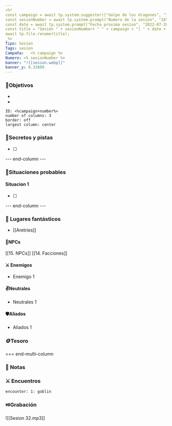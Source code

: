 ```yaml
---
<%*
const campaign = await tp.system.suggester(["Golpe de los dragones", "Islas Shamal"], ["Golpe de los dragones ", "Chumipower"]);
const sesionNumber = await tp.system.prompt("Numero de la sesión", "18", "");
const date = await tp.system.prompt("Fecha proxima sesion", "2022-07-20", "");
const title = "Sesión " + sesionNumber+ " " + campaign + "( " + date + ")";
await tp.file.rename(title);
_%>
Tipo: Sesion
Tags: sesion
Campaña:   <% campaign %>
Numero: <% sesionNumber %>
banner: "![[sesion.webp]]"
banner_y: 0.33809
---
```


###  🎯Objetivos
- 
- 
 

```start-multi-column  
ID: <%campaign+number%>
number of columns: 3  
border: off
largest column: center
```

### 🔐Secretos y pistas
- [ ] 

--- end-column ---

### 🎥Situaciones probables
#### Situacion 1
- [ ] 

--- end-column ---
### 🗾 Lugares fantásticos

- [[Aretries]]

#### 👤NPCs
[[15. NPCs]] [[14. Facciones]]
#### ⚔️ Enemigos
- Enemigo 1

#### ✌️Neutrales
- Neutrales 1
#### 🛡️Aliados
- Aliados 1
### 🪙Tesoro

=== end-multi-column

### 📝 Notas

### ⚔️ Encuentros
`encounter: 1: goblin`
###  ⏯️Grabación
 ![[Sesion 32.mp3]]
 
